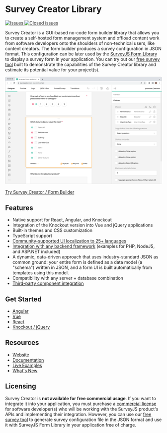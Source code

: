 # Survey Creator Library

<a href="https://github.com/surveyjs/survey-creator/issues">
<img alt="Issues" title="Open Issues" src="https://img.shields.io/github/issues/surveyjs/survey-creator.svg">
</a>
<a href="https://github.com/surveyjs/survey-creator/issues?utf8=%E2%9C%93&q=is%3Aissue+is%3Aclosed+">
<img alt="Closed issues" title="Closed Issues" src="https://img.shields.io/github/issues-closed/surveyjs/survey-creator.svg">
</a>

Survey Creator is a GUI-based no-code form builder library that allows you to create a self-hosted form management system and offload content work from software developers onto the shoulders of non-technical users, like content creators. The form builder produces a survey configuration in JSON format. This configuration can be later used by the [SurveyJS Form Library](https://github.com/surveyjs/survey-library) to display a survey form in your application. You can try out our [free survey tool](https://surveyjs.io/create-free-survey) built to demonstrate the capabilities of the Survey Creator library and estimate its potential value for your project(s).

![Survey Creator / Form Builder by SurveyJS](docs/images/survey-creator-overview.png)

[Try Survey Creator / Form Builder](https://surveyjs.io/create-survey)

## Features

- Native support for React, Angular, and Knockout
- Integration of the Knockout version into Vue and jQuery applications
- Built-in themes and CSS customization
- TypeScript support
- [Community-supported UI localization to 25+ languages](https://surveyjs.io/Documentation/Survey-Creator?id=localization)
- [Integration with any backend framework](https://surveyjs.io/Documentation/Survey-Creator?id=integration-with-backend) (examples for PHP, NodeJS, and ASP.NET included)
- A dynamic, data-driven approach that uses industry-standard JSON as common ground: your entire form is defined as a data model (a "schema") written in JSON, and a form UI is built automatically from templates using this model.
- Compatibility with any server + database combination
- [Third-party component integration](https://surveyjs.io/Documentation/Survey-Creator?id=Create-Custom-Widget)

## Get Started

- [Angular](https://surveyjs.io/Documentation/Survey-Creator?id=get-started-angular)
- [Vue](https://surveyjs.io/Documentation/Survey-Creator?id=get-started-vue)
- [React](https://surveyjs.io/Documentation/Survey-Creator?id=get-started-react)
- [Knockout / jQuery](https://surveyjs.io/Documentation/Survey-Creator?id=get-started-knockout-jquery)

## Resources

- [Website](https://surveyjs.io/)
- [Documentation](https://surveyjs.io/Documentation/Survey-Creator)
- [Live Examples](https://surveyjs.io/Examples/Survey-Creator)
- [What's New](https://surveyjs.io/WhatsNew)

## Licensing

Survey Creator is **not available for free commercial usage**. If you want to integrate it into your application, you must purchase a [commercial license](https://surveyjs.io/licensing) for software developer(s) who will be working with the SurveyJS product's APIs and implementing their integration. However, you can use our [free survey tool](https://surveyjs.io/create-free-survey) to generate survey configuration file in the JSON format and use it with SurveyJS Form Library in your application free of charge.
